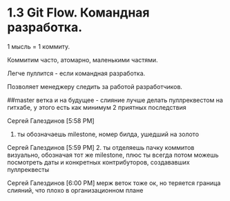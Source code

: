 1.3 Git Flow. Командная разработка.
==

1 мысль = 1 коммиту.

Коммитим часто, атомарно, маленькими частями.

Легче пуллится - если командная разработка.

Позволяет менеджеру следить за работой разработчиков. 


##master ветка
 и на будущее - слияние лучше делать пуллреквестом на гитхабе, у этого есть как минимум 2 приятных последствия

Сергей Галездинов [5:58 PM]
1. ты обозначаешь milestone, номер билда, ушедший на золото

Сергей Галездинов [5:59 PM]
2. ты отделяешь пачку коммитов визуально, обозначая тот же milestone, плюс ты всегда потом можешь посмотреть даты и конкретных контрибуторов, создававших пуллреквесты

Сергей Галездинов [6:00 PM]
мерж веток тоже ок, но теряется граница слияний, что плохо в организационном плане




